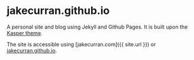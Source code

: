 # jakecurran.github.io

A personal site and blog using Jekyll and Github Pages. It is built upon the [Kasper theme](http://github.com/rosario/kasper).

The site is accessible using [jakecurran.com]({{ site.url }}) or [jakecurran.github.io](http://jakecurran.github.io).
